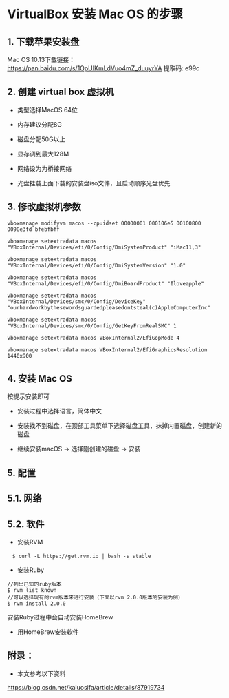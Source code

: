 
# VirtualBox 安装 Mac OS 的步骤
## 1. 下载苹果安装盘

Mac OS 10.13下载链接：https://pan.baidu.com/s/1OpUIKmLdVuo4mZ_duuyrYA 提取码: e99c

## 2. 创建 virtual box 虚拟机

* 类型选择MacOS 64位

* 内存建议分配8G

* 磁盘分配50G以上

* 显存调到最大128M

* 网络设为为桥接网络

* 光盘挂载上面下载的安装盘iso文件，且启动顺序光盘优先


## 3. 修改虚拟机参数
```
vboxmanage modifyvm macos --cpuidset 00000001 000106e5 00100800 0098e3fd bfebfbff

vboxmanage setextradata macos "VBoxInternal/Devices/efi/0/Config/DmiSystemProduct" "iMac11,3"

vboxmanage setextradata macos "VBoxInternal/Devices/efi/0/Config/DmiSystemVersion" "1.0"

vboxmanage setextradata macos "VBoxInternal/Devices/efi/0/Config/DmiBoardProduct" "Iloveapple"

vboxmanage setextradata macos "VBoxInternal/Devices/smc/0/Config/DeviceKey" "ourhardworkbythesewordsguardedpleasedontsteal(c)AppleComputerInc"

vboxmanage setextradata macos "VBoxInternal/Devices/smc/0/Config/GetKeyFromRealSMC" 1

vboxmanage setextradata macos VBoxInternal2/EfiGopMode 4

vboxmanage setextradata macos VBoxInternal2/EfiGraphicsResolution 1440x900
```
## 4. 安装 Mac OS

按提示安装即可

* 安装过程中选择语言，简体中文

* 安装找不到磁盘，在顶部工具菜单下选择磁盘工具，抹掉内置磁盘，创建新的磁盘

* 继续安装macOS -> 选择刚创建的磁盘 -> 安装

## 5. 配置
## 5.1. 网络

## 5.2. 软件

* 安装RVM

```
　$ curl -L https://get.rvm.io | bash -s stable
```
* 安装Ruby
```
//列出已知的ruby版本
$ rvm list known
//可以选择现有的rvm版本来进行安装（下面以rvm 2.0.0版本的安装为例）
$ rvm install 2.0.0
```
安装Ruby过程中会自动安装HomeBrew

* 用HomeBrew安装软件


## 附录：

* 本文参考以下资料

https://blog.csdn.net/kaluosifa/article/details/87919734
